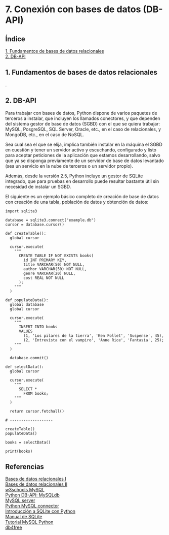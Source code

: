 # 7. Conexión con bases de datos (DB-API)

## Índice

[1. Fundamentos de bases de datos relacionales](#1-fundamentos-de-bases-de-datos-relacionales)  
[2. DB-API](#2-db-api)

## 1. Fundamentos de bases de datos relacionales

.

## 2. DB-API

Para trabajar con bases de datos, Python dispone de varios paquetes de terceros a instalar, que incluyen los llamados conectores, y que dependen del sistema gestor de base de datos (SGBD) con el que se quiera trabajar: MySQL, PosgreSQL, SQL Server, Oracle, etc., en el caso de relacionales, y MongoDB, etc., en el caso de NoSQL.

Sea cual sea el que se elija, implica también instalar en la máquina el SGBD en cuestión y tener un servidor activo y escuchando, configurado y listo para aceptar peticiones de la aplicación que estamos desarrollando, salvo que ya se disponga previamente de un servidor de base de datos levantado (sea un servicio en la nube de terceros o un servidor propio).

Además, desde la versión 2.5, Python incluye un gestor de SQLite integrado, que para pruebas en desarrollo puede resultar bastante útil sin necesidad de instalar un SGBD.

El siguiente es un ejemplo básico completo de creación de base de datos con creación de una tabla, población de datos y obtención de datos:

    import sqlite3

    database = sqlite3.connect("example.db")
    cursor = database.cursor()

    def createTable():
      global cursor

      cursor.execute(
        """
          CREATE TABLE IF NOT EXISTS books(
            id INT PRIMARY KEY,
            title VARCHAR(50) NOT NULL,
            author VARCHAR(50) NOT NULL,
            genre VARCHAR(20) NULL,
            cost REAL NOT NULL
          );
        """
      )

    def populateData():
      global database
      global cursor

      cursor.execute(
        """
          INSERT INTO books
          VALUES
            (1, 'Los pilares de la tierra', 'Ken Follet', 'Suspense', 45),
            (2, 'Entrevista con el vampiro', 'Anne Rice', 'Fantasía', 25);
        """
      )

      database.commit()

    def selectData():
      global cursor

      cursor.execute(
        """
          SELECT *
            FROM books;
        """
      )

      return cursor.fetchall()

    # -------------------

    createTable()
    populateData()

    books = selectData()

    print(books)

## Referencias

[Bases de datos relacionales I](https://datamanagement.es/2020/03/30/fundamentos-de-las-bases-de-datos-relacionales-para-data-science-y-dummies/)  
[Bases de datos relacionales II](https://www.ionos.es/digitalguide/hosting/cuestiones-tecnicas/bases-de-datos-relacionales/)  
[w3schools MySQL](https://www.w3schools.com/mysql/)  
[Python DB-API: MySQLdb](https://www.tutorialspoint.com/python/python_database_access.htm)  
[MySQL server](https://dev.mysql.com/downloads/installer/)  
[Python MySQL connector](https://dev.mysql.com/downloads/connector/python/)  
[Introducción a SQLite con Python](https://parzibyte.me/blog/2017/11/21/python-3-sqlite-3-introduccion-ejemplos/)  
[Manual de SQLite](https://www.geeksforgeeks.org/python-sqlite/)  
[Tutorial MySQL Python](https://www.w3schools.com/python/python_mysql_getstarted.asp)  
[db4free](https://www.db4free.net/)